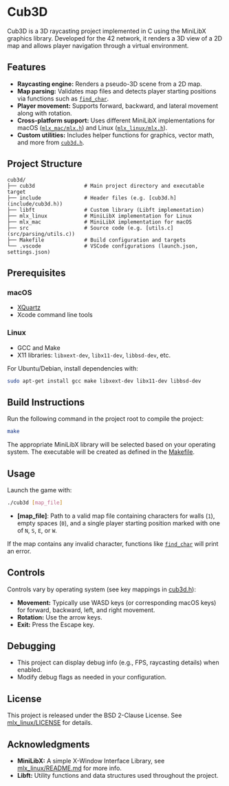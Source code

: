 # Cub3D

Cub3D is a 3D raycasting project implemented in C using the MiniLibX graphics library. Developed for the 42 network, it renders a 3D view of a 2D map and allows player navigation through a virtual environment.

## Features

- **Raycasting engine:** Renders a pseudo-3D scene from a 2D map.
- **Map parsing:** Validates map files and detects player starting positions via functions such as [`find_char`](src/parsing/utils.c).
- **Player movement:** Supports forward, backward, and lateral movement along with rotation.
- **Cross-platform support:** Uses different MiniLibX implementations for macOS ([`mlx_mac/mlx.h`](mlx_mac/mlx.h)) and Linux ([`mlx_linux/mlx.h`](mlx_linux/mlx.h)).
- **Custom utilities:** Includes helper functions for graphics, vector math, and more from [`cub3d.h`](include/cub3d.h).

## Project Structure

```
cub3d/
├── cub3d                # Main project directory and executable target
├── include              # Header files (e.g. [cub3d.h](include/cub3d.h))
├── libft                # Custom library (Libft implementation)
├── mlx_linux            # MiniLibX implementation for Linux
├── mlx_mac              # MiniLibX implementation for macOS
├── src                  # Source code (e.g. [utils.c](src/parsing/utils.c))
├── Makefile             # Build configuration and targets
└── .vscode              # VSCode configurations (launch.json, settings.json)
```

## Prerequisites

### macOS
- [XQuartz](https://www.xquartz.org/)
- Xcode command line tools

### Linux
- GCC and Make
- X11 libraries: `libxext-dev`, `libx11-dev`, `libbsd-dev`, etc.

For Ubuntu/Debian, install dependencies with:

```bash
sudo apt-get install gcc make libxext-dev libx11-dev libbsd-dev
```

## Build Instructions

Run the following command in the project root to compile the project:

```bash
make
```

The appropriate MiniLibX library will be selected based on your operating system. The executable will be created as defined in the [Makefile](Makefile).

## Usage

Launch the game with:

```bash
./cub3d [map_file]
```

- **[map_file]**: Path to a valid map file containing characters for walls (`1`), empty spaces (`0`), and a single player starting position marked with one of `N`, `S`, `E`, or `W`.

If the map contains any invalid character, functions like [`find_char`](src/parsing/utils.c) will print an error.

## Controls

Controls vary by operating system (see key mappings in [cub3d.h](include/cub3d.h)):
  
- **Movement:** Typically use WASD keys (or corresponding macOS keys) for forward, backward, left, and right movement.
- **Rotation:** Use the arrow keys.
- **Exit:** Press the Escape key.

## Debugging

- This project can display debug info (e.g., FPS, raycasting details) when enabled.
- Modify debug flags as needed in your configuration.

## License

This project is released under the BSD 2-Clause License. See [mlx_linux/LICENSE](mlx_linux/LICENSE) for details.

## Acknowledgments

- **MiniLibX:** A simple X-Window Interface Library, see [mlx_linux/README.md](mlx_linux/README.md) for more info.
- **Libft:** Utility functions and data structures used throughout the project.